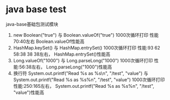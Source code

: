 java base test
============
java-base基础包测试模块
1. new Boolean("true") 与 Boolean.valueOf("true")
1000次循环打印 性能70:40左右 Boolean.valueOf性能高
2. HashMap.keySet() 与 HashMap.entrySet()
1000次循环打印 性能:93   62    58:38  38   38左右， HashMap.entrySet()性能高
3. Long.valueOf("1000") 与 Long.parseLong("1000")
1000次循环打印 性能:56:38左右， Long.parseLong("1000")性能高
4. 换行符 System.out.printf("Read %s as %s\n", "/test", "value") 与  System.out.printf("Read %s as %s%n", "/test", "value")
1000次循环打印 性能:250:165左右， System.out.printf("Read %s as %s%n", "/test", "value")性能高